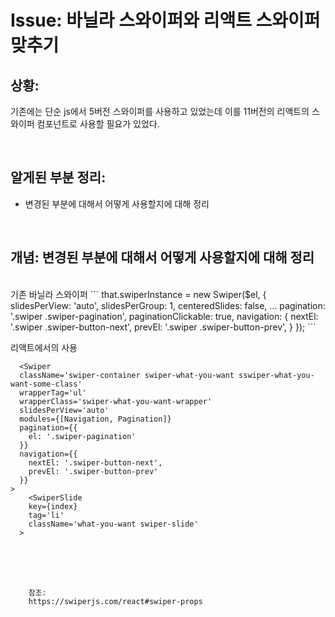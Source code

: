 <!--
author: Dailyscat
purpose: issue arrange
rules:
 (1) 헤더와 문단사이
    <br/>
    <br/>
 (2) 코드가 작성되는 부분은 >로 정리
 (3) 참조는 해당 내용 바로 아래
    <br/>
    <br/>
 (4) 명령어는 bold
 (5) 방안은 ## 안의 과정은 ###
-->

# Issue: 바닐라 스와이퍼와 리액트 스와이퍼 맞추기

## 상황:
기존에는 단순 js에서 5버전 스와이퍼를 사용하고 있었는데
이를 11버전의 리액트의 스와이퍼 컴포넌트로 사용할 필요가 있었다.

<br/>

## 알게된 부분 정리:

- 변경된 부분에 대해서 어떻게 사용할지에 대해 정리

<br/>

## 개념: 변경된 부분에 대해서 어떻게 사용할지에 대해 정리

<br/>
  기존 바닐라 스와이퍼
  ```
    that.swiperInstance = new Swiper($el, {
      slidesPerView: 'auto',
      slidesPerGroup: 1,
      centeredSlides: false,
      ...
      pagination: '.swiper .swiper-pagination',
      paginationClickable: true,
      navigation: {
          nextEl: '.swiper .swiper-button-next',
          prevEl: '.swiper .swiper-button-prev',
      }
  });
  ```

  리액트에서의 사용
  ```
    <Swiper
    className='swiper-container swiper-what-you-want sswiper-what-you-want-some-class'
    wrapperTag='ul'
    wrapperClass='swiper-what-you-want-wrapper'
    slidesPerView='auto'
    modules={[Navigation, Pagination]}
    pagination={{
      el: '.swiper-pagination'
    }}
    navigation={{
      nextEl: '.swiper-button-next',
      prevEl: '.swiper-button-prev'
    }}
  >
      <SwiperSlide
      key={index}
      tag='li'
      className='what-you-want swiper-slide'
    >
  ```
<br/>
<br/>
<br/>

        참조:
        https://swiperjs.com/react#swiper-props

<br/>

